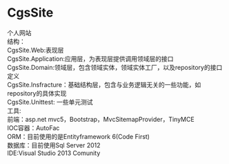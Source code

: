 # CgsSite
个人网站<br/>
结构：<br/>
  CgsSite.Web:表现层<br/>
  CgsSite.Application:应用层，为表现层提供调用领域层的接口<br/>
  CgsSite.Domain:领域层，包含领域实体，领域实体工厂，以及repository的接口定义<br/>
  CgsSite.Insfracture：基础结构层，包含与业务逻辑无关的一些功能，如repository的具体实现<br/>
  CgsSite.Unittest: 一些单元测试<br/>
工具:<br/>
  前端：asp.net mvc5，Bootstrap，MvcSitemapProvider，TinyMCE<br/>
  IOC容器：AutoFac<br/>
  ORM：目前使用的是Entityframework 6(Code First)<br/>
  数据库：目前使用Sql Server 2012<br/>
  IDE:Visual Studio 2013 Comunity<br/>

